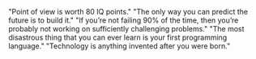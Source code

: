 "Point of view is worth 80 IQ points."
"The only way you can predict the future is to build it."
"If you’re not failing 90% of the time, then you’re probably not working on sufficiently challenging problems."
"The most disastrous thing that you can ever learn is your first programming language."
"Technology is anything invented after you were born."
